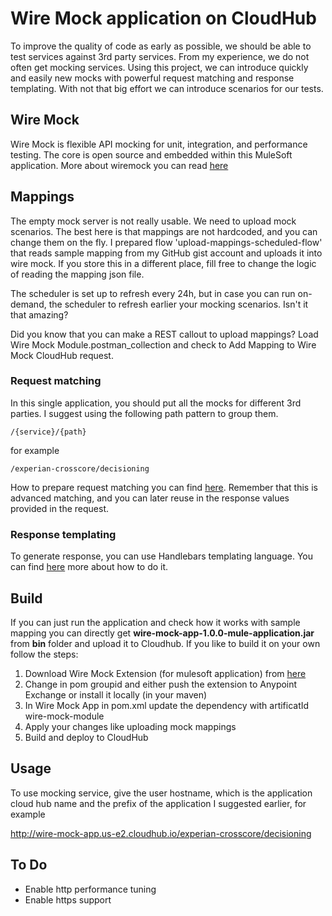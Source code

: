 
# Wire Mock application on CloudHub

To improve the quality of code as early as possible, we should be able to test services against 3rd party services. From my experience, we do not often get mocking services. 
Using this project, we can introduce quickly and easily new mocks with powerful request matching and response templating. With not that big effort we can introduce scenarios for our tests.

## Wire Mock 

Wire Mock is flexible API mocking for unit, integration, and performance testing. The core is open source and embedded within this MuleSoft application.
More about wiremock you can read [here](https://wiremock.org/#open-source-get-started)

## Mappings

The empty mock server is not really usable. We need to upload mock scenarios. The best here is that mappings are not hardcoded, and you can change them on the fly. I prepared flow 'upload-mappings-scheduled-flow'
that reads sample mapping from my GitHub gist account and uploads it into wire mock. If you store this in a different place, fill free to change the logic of reading the mapping json file.

The scheduler is set up to refresh every 24h, but in case you can run on-demand, the scheduler to refresh earlier your mocking scenarios. Isn't it that amazing?

Did you know that you can make a REST callout to upload mappings? Load Wire Mock Module.postman_collection and check to Add Mapping to Wire Mock CloudHub request. 

### Request matching

In this single application, you should put all the mocks for different 3rd parties. I suggest using the following path pattern to group them.

``/{service}/{path}``

for example

``/experian-crosscore/decisioning``

How to prepare request matching you can find [here](https://wiremock.org/docs/request-matching/). Remember that this is advanced matching, and you can later reuse in the response values provided in the request.

### Response templating

To generate response, you can use Handlebars templating language. You can find [here](https://wiremock.org/docs/request-matching/) more about how to do it.

## Build

If you can just run the application and check how it works with sample mapping you can directly get **wire-mock-app-1.0.0-mule-application.jar** from **bin** folder and upload it to Cloudhub.
If you like to build it on your own follow the steps:
1. Download Wire Mock Extension (for mulesoft application) from [here](https://github.com/dyeeye/wire-mock-module)
2. Change in pom groupid and either push the extension to Anypoint Exchange or install it locally (in your maven)
3. In Wire Mock App in pom.xml update the dependency with artificatId wire-mock-module
4. Apply your changes like uploading mock mappings
5. Build and deploy to CloudHub

## Usage

To use mocking service, give the user hostname, which is the application cloud hub name and the prefix of the application I suggested earlier, for example

http://wire-mock-app.us-e2.cloudhub.io/experian-crosscore/decisioning

## To Do
- Enable http performance tuning
- Enable https support